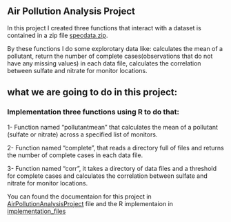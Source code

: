 ## Air Pollution Analysis Project

In this project I created three functions that interact with a dataset is contained in a zip file [specdata.zip](https://github.com/DoaaElbanna/Data-Science-Projects/tree/master/02_AirPollutionAnalysisProject/Data_files).

By these functions I do some explorotary data like: calculates the mean of a pollutant, return the number of complete cases(observations that do not have any missing values) in each data file, calculates the correlation between sulfate and nitrate for monitor locations.

## what we are going to do in this project:

### Implementation three functions using R to do that:

1-  Function named “pollutantmean” that calculates the mean of a pollutant (sulfate or nitrate) across a specified list of monitors.

2-  Function named “complete”, that reads a directory full of files and returns the number of complete cases in each data file.

3- Function named “corr”, it takes a directory of data files and a threshold for complete cases and calculates the correlation between sulfate and nitrate for monitor locations.

You can found the documentaion for this project in [AirPollutionAnalysisProject](https://github.com/DoaaElbanna/Data-Science-Projects/blob/master/02_AirPollutionAnalysisProject/AirPollutionAnalysisProject.md) file and the R implementaion in [implementation_files](https://github.com/DoaaElbanna/Data-Science-Projects/tree/master/02_AirPollutionAnalysisProject/R-implementation)
